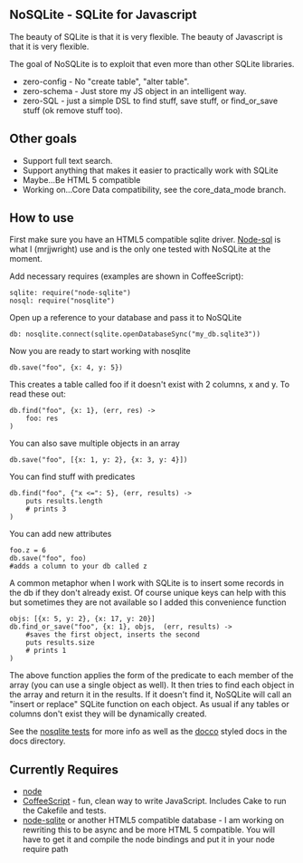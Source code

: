 NoSQLite - SQLite for Javascript
-------------------------------

The beauty of SQLite is that it is very flexible.  The beauty of Javascript is that it is very flexible.

The goal of NoSQLite is to exploit that even more than other SQLite libraries.

* zero-config - No "create table", "alter table".
* zero-schema - Just store my JS object in an intelligent way.
* zero-SQL - just a simple DSL to find stuff, save stuff, or find_or_save stuff (ok remove stuff too).

Other goals
---------------

* Support full text search.
* Support anything that makes it easier to practically work with SQLite
* Maybe...Be HTML 5 compatible
* Working on...Core Data compatibility, see the core_data_mode branch.

How to use
-------------------

First make sure you have an HTML5 compatible sqlite driver.  [Node-sql](http://github.com/mrjjwright/node-sqlite) is what I (mrjjwright) use and is the only one tested with NoSQLite at the moment.

Add necessary requires (examples are shown in CoffeeScript):
	
	sqlite: require("node-sqlite")
	nosql: require("nosqlite")

Open up a reference to your database and pass it to NoSQLite
	
	db: nosqlite.connect(sqlite.openDatabaseSync("my_db.sqlite3"))

Now you are ready to start working with nosqlite

	db.save("foo", {x: 4, y: 5})
	
This creates a table called foo if it doesn't exist with 2 columns, x and y.  To read these out:

	db.find("foo", {x: 1}, (err, res) ->
		foo: res
	)
	

You can also save multiple objects in an array

	db.save("foo", [{x: 1, y: 2}, {x: 3, y: 4}])
	
You can find stuff with predicates

	db.find("foo", {"x <=": 5}, (err, results) ->
		puts results.length
		# prints 3
	)
	
You can add new attributes
	
	foo.z = 6
	db.save("foo", foo)
	#adds a column to your db called z
	
A common metaphor when I work with SQLite is to insert some records in the db if they don't already exist.  Of course unique keys can help with this but sometimes they are not available so I added this convenience function

	objs: [{x: 5, y: 2}, {x: 17, y: 20}]
	db.find_or_save("foo", {x: 1}, objs,  (err, results) ->
		#saves the first object, inserts the second
		puts results.size
		# prints 1
	)
	
The above function applies the form of the predicate to each member of the array (you can use a single object as well).  It then tries to find each object in the array and return it in the results.  If it doesn't find it, NoSQLite will call an "insert or replace" SQLite function on each object.  As usual if any tables or columns don't exist they will be dynamically created.

	

See the [nosqlite tests](http://github.com/mrjjwright/NoSQLite/blob/master/test/test_nosqlite.coffee) for more info as well as the [docco](http://jashkenas.github.com/docco/) styled docs in the docs directory. 

Currently Requires
----------------

* [node](http://nodejs.org)
* [CoffeeScript](http://jashkenas.github.com/coffee-script/) - fun, clean way to write JavaScript.  Includes Cake to run the Cakefile and tests.
* [node-sqlite](http://github.com/grumdrig/node-sqlite) or another HTML5 compatible database -  I am working on rewriting this to be async and be more HTML 5 compatible.  You will have to get it and compile the node bindings and put it in your node require path
